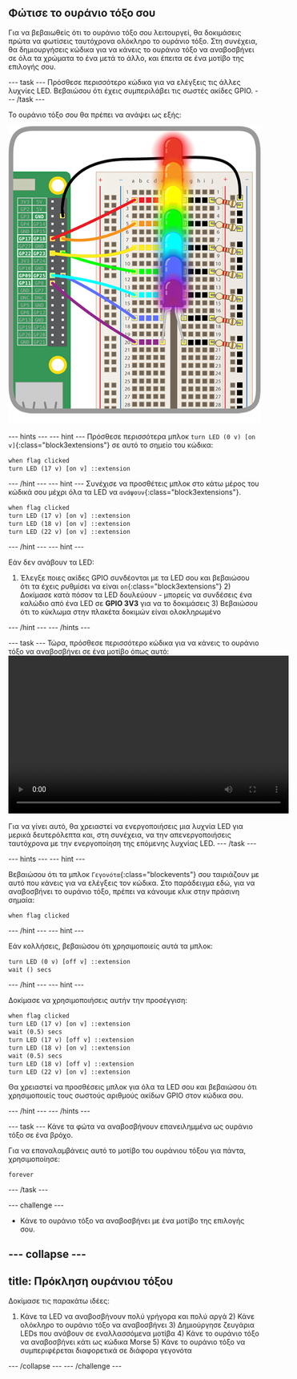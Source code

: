 ## Φώτισε το ουράνιο τόξο σου

Για να βεβαιωθείς ότι το ουράνιο τόξο σου λειτουργεί, θα δοκιμάσεις πρώτα να φωτίσεις ταυτόχρονα ολόκληρο το ουράνιο τόξο. Στη συνέχεια, θα δημιουργήσεις κώδικα για να κάνεις το ουράνιο τόξο να αναβοσβήνει σε όλα τα χρώματα το ένα μετά το άλλο, και έπειτα σε ένα μοτίβο της επιλογής σου.

\--- task \--- Πρόσθεσε περισσότερο κώδικα για να ελέγξεις τις άλλες λυχνίες LED. Βεβαιώσου ότι έχεις συμπεριλάβει τις σωστές ακίδες GPIO. \--- /task \---

Το ουράνιο τόξο σου θα πρέπει να ανάψει ως εξής:

![Αναμμένο Ουράνιο Τόξο](images/rainbowlit.png)

\--- hints \--- \--- hint \--- Πρόσθεσε περισσότερα μπλοκ `turn LED (0 v) [on v]`{:class="block3extensions"} σε αυτό το σημείο του κώδικα:

```blocks3
when flag clicked
turn LED (17 v) [on v] ::extension
```

\--- /hint \--- \--- hint \--- Συνέχισε να προσθέτεις μπλοκ στο κάτω μέρος του κώδικά σου μέχρι όλα τα LED να `ανάψουν`{:class="block3extensions"}.

```blocks3
when flag clicked
turn LED (17 v) [on v] ::extension
turn LED (18 v) [on v] ::extension
turn LED (22 v) [on v] ::extension
```

\--- /hint \--- \--- hint \---

Εάν δεν ανάβουν τα LED:

1) Έλεγξε ποιες ακίδες GPIO συνδέονται με τα LED σου και βεβαιώσου ότι τα έχεις ρυθμίσει να είναι `on`{:class="block3extensions"} 2) Δοκίμασε κατά πόσον τα LED δουλεύουν - μπορείς να συνδέσεις ένα καλώδιο από ένα LED σε **GPIO 3V3** για να το δοκιμάσεις 3) Βεβαιώσου ότι το κύκλωμα στην πλακέτα δοκιμών είναι ολοκληρωμένο

\--- /hint \--- \--- /hints \---

\--- task \--- Τώρα, πρόσθεσε περισσότερο κώδικα για να κάνεις το ουράνιο τόξο να αναβοσβήνει σε ένα μοτίβο όπως αυτό:<video width="560" height="315" controls> <source src="resources/Scratch-GPIO-Pathways-5.mp4" type="video/mp4"> Το πρόγραμμα περιήγησής σου δεν υποστηρίζει ετικέτες βίντεο, επομένως δοκίμασε το Firefox ή το Chrome. </video> 

Για να γίνει αυτό, θα χρειαστεί να ενεργοποιήσεις μια λυχνία LED για μερικά δευτερόλεπτα και, στη συνέχεια, να την απενεργοποιήσεις ταυτόχρονα με την ενεργοποίηση της επόμενης λυχνίας LED. \--- /task \---

\--- hints \--- \--- hint \---

Βεβαιώσου ότι τα μπλοκ `Γεγονότα`{:class="blockevents"} σου ταιριάζουν με αυτό που κάνεις για να ελέγξεις τον κώδικα. Στο παράδειγμα εδώ, για να αναβοσβήνει το ουράνιο τόξο, πρέπει να κάνουμε κλικ στην πράσινη σημαία:

```blocks3
when flag clicked
```

\--- /hint \--- \--- hint \---

Εάν κολλήσεις, βεβαιώσου ότι χρησιμοποιείς αυτά τα μπλοκ:

```blocks3
turn LED (0 v) [off v] ::extension
wait () secs
```

\--- /hint \--- \--- hint \---

Δοκίμασε να χρησιμοποιήσεις αυτήν την προσέγγιση:

```blocks3
when flag clicked
turn LED (17 v) [on v] ::extension
wait (0.5) secs
turn LED (17 v) [off v] ::extension
turn LED (18 v) [on v] ::extension
wait (0.5) secs
turn LED (18 v) [off v] ::extension
turn LED (22 v) [on v] ::extension
```

Θα χρειαστεί να προσθέσεις μπλοκ για όλα τα LED σου και βεβαιώσου ότι χρησιμοποιείς τους σωστούς αριθμούς ακίδων GPIO στον κώδικα σου.

\--- /hint \--- \--- /hints \---

\--- task \--- Κάνε τα φώτα να αναβοσβήνουν επανειλημμένα ως ουράνιο τόξο σε ένα βρόχο.

Για να επαναλαμβάνεις αυτό το μοτίβο του ουράνιου τόξου για πάντα, χρησιμοποίησε:

```blocks3
forever
```

\--- /task \---

\--- challenge \---

+ Κάνε το ουράνιο τόξο να αναβοσβήνει με ένα μοτίβο της επιλογής σου.

## \--- collapse \---

## title: Πρόκληση ουράνιου τόξου

Δοκίμασε τις παρακάτω ιδέες:

1) Κάνε τα LED να αναβοσβήνουν πολύ γρήγορα και πολύ αργά 2) Κάνε ολόκληρο το ουράνιο τόξο να αναβοσβήνει 3) Δημιούργησε ζευγάρια LEDs που ανάβουν σε εναλλασσόμενα μοτίβα 4) Κάνε το ουράνιο τόξο να αναβοσβήνει κάτι ως κώδικα Morse 5) Κάνε το ουράνιο τόξο να συμπεριφέρεται διαφορετικά σε διάφορα γεγονότα

\--- /collapse \--- \--- /challenge \---